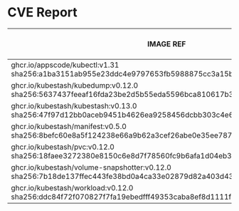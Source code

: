 # CVE Report
|                                                        IMAGE REF                                                        |      OS       | CRITICAL<BR>(OS, OTHER) | HIGH<BR>(OS, OTHER) | MEDIUM<BR>(OS, OTHER) | LOW<BR>(OS, OTHER) | UNKNOWN<BR>(OS, OTHER) |
|-------------------------------------------------------------------------------------------------------------------------|---------------|-------------------------|---------------------|-----------------------|--------------------|------------------------|
| ghcr.io/appscode/kubectl:v1.31<br>sha256:a1ba3151ab955e23ddc4e9797653fb5988875cc3a15b6c7a4212fcf6fe170dd9               |               | 0, 0                    | 0, 1                | 0, 2                  | 0, 0               | 0, 0                   |
| ghcr.io/kubestash/kubedump:v0.12.0<br>sha256:5637437feeaf16fda23be2d5b55eda5596bca810617b3c4c0441b6ed017e0231           |               | 0, 0                    | 0, 0                | 0, 0                  | 0, 0               | 0, 0                   |
| ghcr.io/kubestash/kubestash:v0.13.0<br>sha256:47f97d12bb0aceb9451b4626ea9258456dcbb303c4e6d769181d7f5e60d4478d          | alpine 3.20.3 | 0, 0                    | 0, 0                | 0, 0                  | 2, 0               | 0, 0                   |
| ghcr.io/kubestash/manifest:v0.5.0<br>sha256:8befc60e8a5f124238e66a9b62a3cef26abe0e35ee7875aaead93f3bd6040323            |               | 0, 0                    | 0, 0                | 0, 0                  | 0, 0               | 0, 0                   |
| ghcr.io/kubestash/pvc:v0.12.0<br>sha256:18faee3272380e8150c6e8d7f78560fc9b6afa1d04eb38ceba48fbafacb2f8b9                |               | 0, 0                    | 0, 0                | 0, 0                  | 0, 0               | 0, 0                   |
| ghcr.io/kubestash/volume-snapshotter:v0.12.0<br>sha256:7b18de137ffec443fe38bd0a4ca33e02879d82a403d43a3a94343ad06851a39a |               | 0, 0                    | 0, 0                | 0, 0                  | 0, 0               | 0, 0                   |
| ghcr.io/kubestash/workload:v0.12.0<br>sha256:ddc84f72f070827f7fa19ebedfff49353caba8ef8d1111f34002aadff2767a85           |               | 0, 0                    | 0, 0                | 0, 0                  | 0, 0               | 0, 0                   |
